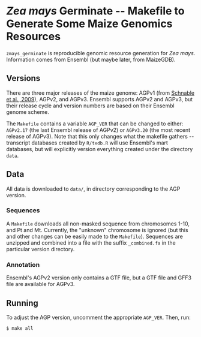 # *Zea mays* Germinate -- Makefile to Generate Some Maize Genomics Resources

`zmays_germinate` is reproducible genomic resource generation for *Zea mays*. Information comes from Ensembl (but maybe later, from MaizeGDB). 

## Versions

There are three major releases of the maize genome: AGPv1 (from [Schnable et
al., 2009](http://www.sciencemag.org/content/326/5956/1112)), AGPv2, and AGPv3.
Ensembl supports AGPv2 and AGPv3, but their release cycle and version numbers
are based on their Ensembl genome scheme.

The `Makefile` contains a variable `AGP_VER` that can be changed to either:
`AGPv2.17` (the last Ensembl release of AGPv2) or `AGPv3.20` (the most recent
release of AGPv3). Note that this only changes what the makefile gathers --
transcript databases created by `R/txdb.R` will use Ensembl's mart databases,
but will explicitly version everything created under the directory `data`.

## Data

All data is downloaded to `data/`, in directory corresponding to the AGP
version.

### Sequences

A `Makefile` downloads all non-masked sequence from chromosomes 1-10, and Pt
and Mt. Currently, the "unknown" chromosome is ignored (but this and other
changes can be easily made to the `Makefile`). Sequences are unzipped and combined
into a file with the suffix `_combined.fa` in the particular version directory.

### Annotation

Ensembl's AGPv2 version only contains a GTF file, but a GTF file and GFF3 file
are available for AGPv3.

## Running

To adjust the AGP version, uncomment the appropriate `AGP_VER`. Then, run:

    $ make all




